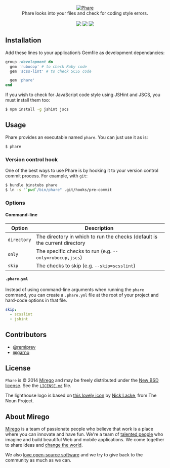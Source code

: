 <p align="center">
  <a href="https://github.com/mirego/phare">
    <img src="http://i.imgur.com/9Pa2RgE.png" alt="Phare" />
  </a>
  <br />
  Phare looks into your files and check for coding style errors.
  <br /><br />
  <a href="https://rubygems.org/gems/phare"><img src="http://img.shields.io/gem/v/phare.svg" /></a>
  <a href="https://travis-ci.org/mirego/phare"><img src="http://img.shields.io/travis/mirego/phare.svg" /></a>
  <a href="https://codeclimate.com/github/mirego/phare"><img src="http://img.shields.io/codeclimate/github/mirego/phare.svg" /></a>
</p>

## Installation

Add these lines to your application’s Gemfile as development dependancies:

```ruby
group :development do
  gem 'rubocop' # to check Ruby code
  gem 'scss-lint' # to check SCSS code

  gem 'phare'
end
```


If you wish to check for JavaScript code style using JSHint and JSCS, you must install them too:

```bash
$ npm install -g jshint jscs
```

## Usage

Phare provides an executable named `phare`. You can just use it as is:

```bash
$ phare
```

### Version control hook

One of the best ways to use Phare is by hooking it to your version control commit process. For example, with `git`:

```bash
$ bundle binstubs phare
$ ln -s "`pwd`/bin/phare" .git/hooks/pre-commit
```

### Options

#### Command-line

| Option      | Description
|-------------|-------------------------------------------------------------------------------------------------------------------------
| `directory` | The directory in which to run the checks (default is the current directory
| `only`      | The specific checks to run (e.g. `--only=rubocup,jscs`)
| `skip`      | The checks to skip (e.g. `--skip=scsslint`)

#### `.phare.yml`

Instead of using command-line arguments when running the `phare` command, you
can create a `.phare.yml` file at the root of your project and hard-code options
in that file.

```yaml
skip:
  - scsslint
  - jshint
```

## Contributors

* [@remiprev](https://github.com/remiprev)
* [@garno](https://github.com/garno)

## License

`Phare` is © 2014 [Mirego](http://www.mirego.com) and may be freely distributed under the [New BSD license](http://opensource.org/licenses/BSD-3-Clause).  See the [`LICENSE.md`](https://github.com/mirego/phare/blob/master/LICENSE.md) file.

The lighthouse logo is based on [this lovely icon](http://thenounproject.com/term/lighthouse/11608/) by [Nick Lacke](http://thenounproject.com/nicklacke), from The Noun Project.

## About Mirego

[Mirego](http://mirego.com) is a team of passionate people who believe that work is a place where you can innovate and have fun. We're a team of [talented people](http://life.mirego.com) who imagine and build beautiful Web and mobile applications. We come together to share ideas and [change the world](http://mirego.org).

We also [love open-source software](http://open.mirego.com) and we try to give back to the community as much as we can.
